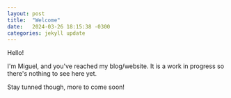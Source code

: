 ```yaml
---
layout: post
title:  "Welcome"
date:   2024-03-26 18:15:38 -0300
categories: jekyll update
---
```

Hello!

I'm Miguel, and you've reached my blog/website. It is a work in progress so there's nothing to see here yet.

Stay tunned though, more to come soon!
